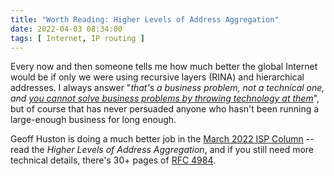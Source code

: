 ```yaml
---
title: "Worth Reading: Higher Levels of Address Aggregation"
date: 2022-04-03 08:34:00
tags: [ Internet, IP routing ]
---
```

Every now and then someone tells me how much better the global Internet would be if only we were using recursive layers (RINA) and hierarchical addresses. I always answer "_that's a business problem, not a technical one, and [you cannot solve business problems by throwing technology at them](/2014/09/youve-been-doing-same-thing-for-last-20.html)_", but of course that has never persuaded anyone who hasn't been running a large-enough business for long enough.

Geoff Huston is doing a much better job in the 
[March 2022 ISP Column](https://www.potaroo.net/ispcol/2022-03/ietf113-iepg.html) -- read the _Higher Levels of Address Aggregation_, and if you still need more technical details, there's 30+ pages of [RFC 4984](https://www.rfc-editor.org/rfc/rfc4984.html).
